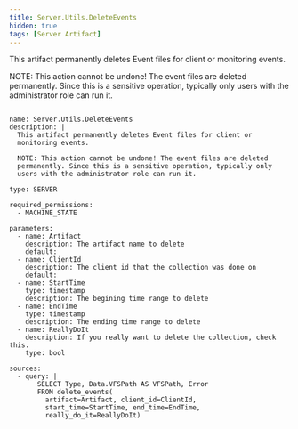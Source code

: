 ```yaml
---
title: Server.Utils.DeleteEvents
hidden: true
tags: [Server Artifact]
---
```


This artifact permanently deletes Event files for client or
monitoring events.

NOTE: This action cannot be undone! The event files are deleted
permanently. Since this is a sensitive operation, typically only
users with the administrator role can run it.


<pre><code class="language-yaml">
name: Server.Utils.DeleteEvents
description: |
  This artifact permanently deletes Event files for client or
  monitoring events.

  NOTE: This action cannot be undone! The event files are deleted
  permanently. Since this is a sensitive operation, typically only
  users with the administrator role can run it.

type: SERVER

required_permissions:
  - MACHINE_STATE

parameters:
  - name: Artifact
    description: The artifact name to delete
    default:
  - name: ClientId
    description: The client id that the collection was done on
    default:
  - name: StartTime
    type: timestamp
    description: The begining time range to delete
  - name: EndTime
    type: timestamp
    description: The ending time range to delete
  - name: ReallyDoIt
    description: If you really want to delete the collection, check this.
    type: bool

sources:
  - query: |
       SELECT Type, Data.VFSPath AS VFSPath, Error
       FROM delete_events(
         artifact=Artifact, client_id=ClientId,
         start_time=StartTime, end_time=EndTime,
         really_do_it=ReallyDoIt)

</code></pre>


